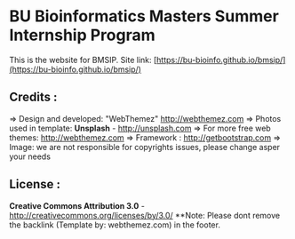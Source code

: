 # BU Bioinformatics Masters Summer Internship Program

This is the website for BMSIP. Site link: [https://bu-bioinfo.github.io/bmsip/](https://bu-bioinfo.github.io/bmsip/)

Credits :
-------
=> Design and developed: "WebThemez"  http://webthemez.com
=> Photos used in template: **Unsplash** - http://unsplash.com
=> For more free web themes: http://webthemez.com
=> Framework : http://getbootstrap.com
=> Image: we are not responsible for copyrights issues, please change asper your needs

License :
-------
**Creative Commons Attribution 3.0** - http://creativecommons.org/licenses/by/3.0/
**Note: Please dont remove the backlink (Template by: webthemez.com) in the footer.
